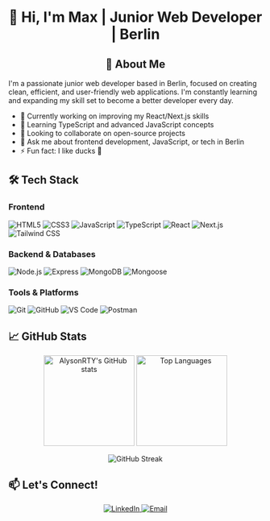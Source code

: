 
<h1 align="center">👋 Hi, I'm Max | Junior Web Developer | Berlin</h1>

<h2 align="center">🚀 About Me</h2>

I'm a passionate junior web developer based in Berlin, focused on creating clean, efficient, and user-friendly web applications. I'm constantly learning and expanding my skill set to become a better developer every day.

- 🔭 Currently working on improving my React/Next.js skills
- 🌱 Learning TypeScript and advanced JavaScript concepts
- 🤝 Looking to collaborate on open-source projects
- 💬 Ask me about frontend development, JavaScript, or tech in Berlin
- ⚡ Fun fact: I like ducks 🦆

## 🛠 Tech Stack

### Frontend
![HTML5](https://img.shields.io/badge/-HTML5-E34F26?style=flat&logo=html5&logoColor=white)
![CSS3](https://img.shields.io/badge/-CSS3-1572B6?style=flat&logo=css3&logoColor=white)
![JavaScript](https://img.shields.io/badge/-JavaScript-F7DF1E?style=flat&logo=javascript&logoColor=black)
![TypeScript](https://img.shields.io/badge/-TypeScript-3178C6?style=flat&logo=typescript&logoColor=white)
![React](https://img.shields.io/badge/-React-61DAFB?style=flat&logo=react&logoColor=black)
![Next.js](https://img.shields.io/badge/-Next.js-000000?style=flat&logo=next.js&logoColor=white)
![Tailwind CSS](https://img.shields.io/badge/-Tailwind_CSS-38B2AC?style=flat&logo=tailwind-css&logoColor=white)

### Backend & Databases
![Node.js](https://img.shields.io/badge/-Node.js-339933?style=flat&logo=node.js&logoColor=white)
![Express](https://img.shields.io/badge/-Express-000000?style=flat&logo=express&logoColor=white)
![MongoDB](https://img.shields.io/badge/-MongoDB-47A248?style=flat&logo=mongodb&logoColor=white)
![Mongoose](https://img.shields.io/badge/-Mongoose-880000?style=flat&logo=mongoose&logoColor=white)

### Tools & Platforms
![Git](https://img.shields.io/badge/-Git-F05032?style=flat&logo=git&logoColor=white)
![GitHub](https://img.shields.io/badge/-GitHub-181717?style=flat&logo=github&logoColor=white)
![VS Code](https://img.shields.io/badge/-VS_Code-007ACC?style=flat&logo=visual-studio-code&logoColor=white)
![Postman](https://img.shields.io/badge/-Postman-FF6C37?style=flat&logo=postman&logoColor=white)

## 📈 GitHub Stats

<p align="center">
  <img height="180em" src="https://github-readme-stats.vercel.app/api?username=AlysonRTY&show_icons=true&theme=radical&include_all_commits=true&count_private=true" alt="AlysonRTY's GitHub stats" />
  <img height="180em" src="https://github-readme-stats.vercel.app/api/top-langs/?username=AlysonRTY&layout=compact&theme=radical" alt="Top Languages" />
</p>

<p align="center">
  <img src="https://github-readme-streak-stats.herokuapp.com/?user=AlysonRTY&theme=radical" alt="GitHub Streak" />
</p>


## 📫 Let's Connect!

<p align="center">
  <a href="https://www.linkedin.com/in/maximilian-pelzer/" target="_blank">
    <img src="https://img.shields.io/badge/-LinkedIn-0077B5?style=flat&logo=linkedin&logoColor=white" alt="LinkedIn"/>
  </a>
  <a href="mailto:variationsforpiano@gmail.com">
    <img src="https://img.shields.io/badge/-Email-D14836?style=flat&logo=gmail&logoColor=white" alt="Email"/>
  </a>
